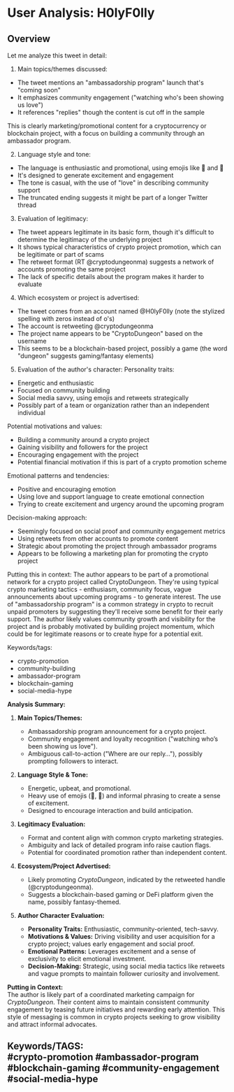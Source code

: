 # User Analysis: H0lyF0lly

## Overview

<think>
Let me analyze this tweet in detail:

1. Main topics/themes discussed:
- The tweet mentions an "ambassadorship program" launch that's "coming soon"
- It emphasizes community engagement ("watching who's been showing us love")
- It references "replies" though the content is cut off in the sample

This is clearly marketing/promotional content for a cryptocurrency or blockchain project, with a focus on building a community through an ambassador program.

2. Language style and tone:
- The language is enthusiastic and promotional, using emojis like 🚀 and 💪
- It's designed to generate excitement and engagement
- The tone is casual, with the use of "love" in describing community support
- The truncated ending suggests it might be part of a longer Twitter thread

3. Evaluation of legitimacy:
- The tweet appears legitimate in its basic form, though it's difficult to determine the legitimacy of the underlying project
- It shows typical characteristics of crypto project promotion, which can be legitimate or part of scams
- The retweet format (RT @cryptodungeonma) suggests a network of accounts promoting the same project
- The lack of specific details about the program makes it harder to evaluate

4. Which ecosystem or project is advertised:
- The tweet comes from an account named @H0lyF0lly (note the stylized spelling with zeros instead of o's)
- The account is retweeting @cryptodungeonma
- The project name appears to be "CryptoDungeon" based on the username
- This seems to be a blockchain-based project, possibly a game (the word "dungeon" suggests gaming/fantasy elements)

5. Evaluation of the author's character:
Personality traits:
- Energetic and enthusiastic
- Focused on community building
- Social media savvy, using emojis and retweets strategically
- Possibly part of a team or organization rather than an independent individual

Potential motivations and values:
- Building a community around a crypto project
- Gaining visibility and followers for the project
- Encouraging engagement with the project
- Potential financial motivation if this is part of a crypto promotion scheme

Emotional patterns and tendencies:
- Positive and encouraging emotion
- Using love and support language to create emotional connection
- Trying to create excitement and urgency around the upcoming program

Decision-making approach:
- Seemingly focused on social proof and community engagement metrics
- Using retweets from other accounts to promote content
- Strategic about promoting the project through ambassador programs
- Appears to be following a marketing plan for promoting the crypto project

Putting this in context: The author appears to be part of a promotional network for a crypto project called CryptoDungeon. They're using typical crypto marketing tactics - enthusiasm, community focus, vague announcements about upcoming programs - to generate interest. The use of "ambassadorship program" is a common strategy in crypto to recruit unpaid promoters by suggesting they'll receive some benefit for their early support. The author likely values community growth and visibility for the project and is probably motivated by building project momentum, which could be for legitimate reasons or to create hype for a potential exit.

Keywords/tags:
- crypto-promotion
- community-building
- ambassador-program
- blockchain-gaming
- social-media-hype
</think>

**Analysis Summary:**

1. **Main Topics/Themes:**  
   - Ambassadorship program announcement for a crypto project.  
   - Community engagement and loyalty recognition ("watching who’s been showing us love").  
   - Ambiguous call-to-action ("Where are our reply…"), possibly prompting followers to interact.

2. **Language Style & Tone:**  
   - Energetic, upbeat, and promotional.  
   - Heavy use of emojis (🚀, 💪) and informal phrasing to create a sense of excitement.  
   - Designed to encourage interaction and build anticipation.

3. **Legitimacy Evaluation:**  
   - Format and content align with common crypto marketing strategies.  
   - Ambiguity and lack of detailed program info raise caution flags.  
   - Potential for coordinated promotion rather than independent content.

4. **Ecosystem/Project Advertised:**  
   - Likely promoting *CryptoDungeon*, indicated by the retweeted handle (@cryptodungeonma).  
   - Suggests a blockchain-based gaming or DeFi platform given the name, possibly fantasy-themed.

5. **Author Character Evaluation:**  
   - **Personality Traits:** Enthusiastic, community-oriented, tech-savvy.  
   - **Motivations & Values:** Driving visibility and user acquisition for a crypto project; values early engagement and social proof.  
   - **Emotional Patterns:** Leverages excitement and a sense of exclusivity to elicit emotional investment.  
   - **Decision-Making:** Strategic, using social media tactics like retweets and vague prompts to maintain follower curiosity and involvement.

**Putting in Context:**  
The author is likely part of a coordinated marketing campaign for *CryptoDungeon*. Their content aims to maintain consistent community engagement by teasing future initiatives and rewarding early attention. This style of messaging is common in crypto projects seeking to grow visibility and attract informal advocates.

**Keywords/TAGS:**  
#crypto-promotion #ambassador-program #blockchain-gaming #community-engagement #social-media-hype
---
